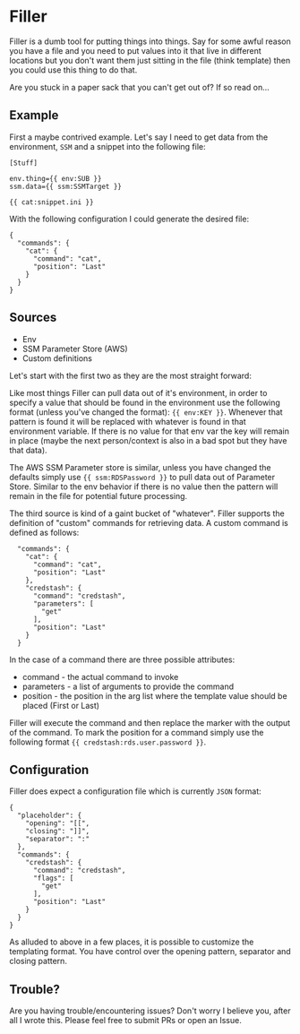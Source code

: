 # Filler

Filler is a dumb tool for putting things into things.  Say for some awful reason you have a file and you need to put values into it that live in different locations but you don't want them just sitting in the file (think template) then you could use this thing to do that.

Are you stuck in a paper sack that you can't get out of?  If so read on...

## Example

First a maybe contrived example.  Let's say I need to get data from the environment, `SSM` and a snippet into the following file:

```
[Stuff]

env.thing={{ env:SUB }}
ssm.data={{ ssm:SSMTarget }}

{{ cat:snippet.ini }}
```

With the following configuration I could generate the desired file:

```
{
  "commands": {
    "cat": {
      "command": "cat",
      "position": "Last"
    }
  }
}
```

## Sources

* Env
* SSM Parameter Store (AWS)
* Custom definitions

Let's start with the first two as they are the most straight forward:

Like most things Filler can pull data out of it's environment, in order to specify a value that should be found in the environment use the following format (unless you've changed the format): `{{ env:KEY }}`.  Whenever that pattern is found it will be replaced with whatever is found in that environment variable.  If there is no value for that env var the key will remain in place (maybe the next person/context is also in a bad spot but they have that data).

The AWS SSM Parameter store is similar, unless you have changed the defaults simply use `{{ ssm:RDSPassword }}` to pull data out of Parameter Store.  Similar to the env behavior if there is no value then the pattern will remain in the file for potential future processing.

The third source is kind of a gaint bucket of "whatever".  Filler supports the definition of "custom" commands for retrieving data.  A custom command is defined as follows:

```
  "commands": {
    "cat": {
      "command": "cat",
      "position": "Last"
    },
    "credstash": {
      "command": "credstash",
      "parameters": [
        "get"
      ],
      "position": "Last"
    }
  }
```

In the case of a command there are three possible attributes:

* command - the actual command to invoke
* parameters - a list of arguments to provide the command
* position - the position in the arg list where the template value should be placed (First or Last)

Filler will execute the command and then replace the marker with the output of the command.  To mark the position for a command simply use the following format `{{ credstash:rds.user.password }}`.

## Configuration

Filler does expect a configuration file which is currently `JSON` format:

```
{
  "placeholder": {
    "opening": "[[",
    "closing": "]]",
    "separator": ":"
  },
  "commands": {
    "credstash": {
      "command": "credstash",
      "flags": [
        "get"
      ],
      "position": "Last"
    }
  }
}
```

As alluded to above in a few places, it is possible to customize the templating format.  You have control over the opening pattern, separator and closing pattern.

## Trouble?

Are you having trouble/encountering issues?  Don't worry I believe you, after all I wrote this.  Please feel free to submit PRs or open an Issue.